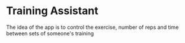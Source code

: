 # Training Assistant

The idea of the app is to control the exercise, number of reps and time between sets of someone's training
